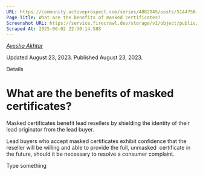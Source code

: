 ```yaml
---
URL: https://community.activeprospect.com/series/4882045/posts/5144758-what-are-the-benefits-of-masked-certificates
Page Title: What are the benefits of masked certificates?
Screenshot URL: https://service.firecrawl.dev/storage/v1/object/public/media/screenshot-bc5b58f7-6ee8-4b06-8abc-8f707e731cc4.png
Scraped At: 2025-06-02 22:30:14.588
---
```



[_Ayesha Akhtar_](https://community.activeprospect.com/memberships/9624817-ayesha-akhtar)

Updated August 23, 2023. Published August 23, 2023.

Details

# What are the benefits of masked certificates?

Masked certificates benefit lead resellers by shielding the identity of their lead originator from the lead buyer.

Lead buyers who accept masked certificates exhibit confidence that the reseller will be willing and able to provide the full, unmasked  certificate in the future, should it be necessary to resolve a consumer complaint.

Type something
